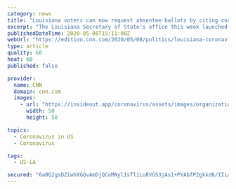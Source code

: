 ```yaml
---
category: news
title: "Louisiana voters can now request absentee ballots by citing coronavirus concerns"
excerpt: "The Louisiana Secretary of State's office this week launched its absentee ballot request form as part of an election plan to protect voters amid the coronavirus pandemic."
publishedDateTime: 2020-05-08T15:11:00Z
webUrl: "https://edition.cnn.com/2020/05/08/politics/louisiana-coronavirus-absentee-ballots/index.html"
type: article
quality: 60
heat: 60
published: false

provider:
  name: CNN
  domain: cnn.com
  images:
    - url: "https://insideout.app/coronavirus/assets/images/organizations/cnn.com-50x50.jpg"
      width: 50
      height: 50

topics:
  - Coronavirus in US
  - Coronavirus

tags:
  - US-LA

secured: "6a0G2gsDZiwhXGQvAmDjQCoMNylIsTl1LuRVGS3jAs1+PYAbfP2gkkd6/IIiab7atwNrFyFGH2L3LtetsdAm4qDy2/1upwaupLbbrwJVrP75KlakGloYCqDA+N4JB0TcbDOc3H/LObZzXks9XbI96tTpGOWW/LeyuLGgyACJpKG0SdZ/KMCiPM2UYmkU0c4kvWHlxl7vmbslvpcQcNSItm+eRRhaeYrc6hvTPuqyxDhYNK8Amq0iSsfX8lTYihzRAEK9+E5fo4SVspjcIizbl00dncc37emP0AzxmL8SfES9UDz4E9zgL5pBJ+I1UQU9OWurnuY6WtR6pICjl51jbdoyTaTVJvWVDVkIfyvOl+PBew7jdQi1T18S4avASNVxNaqDNQxe2vmmPFQ88Jhl7Qxck/irQQ6nkZS+vc2LjlUtQaPhSxMS1L6En6O71bNt6J+MIhAs+rDZX2oAKwve3/F3W9r/0QskMM8UAWtsaL4=;7/XMkXH1EuIdJqAGjSOFDw=="
---
```


